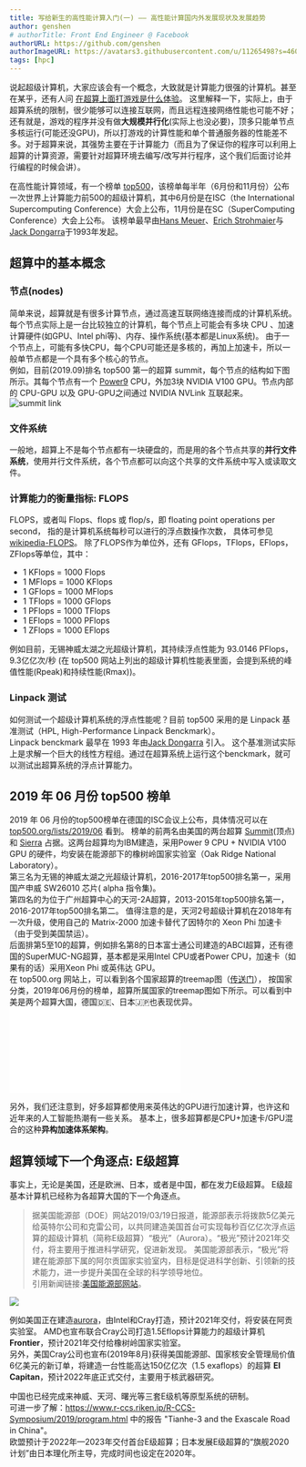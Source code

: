 ```yaml
---
title: 写给新生的高性能计算入门(一) —— 高性能计算国内外发展现状及发展趋势
author: genshen
# authorTitle: Front End Engineer @ Facebook
authorURL: https://github.com/genshen
authorImageURL: https://avatars3.githubusercontent.com/u/11265498?s=460&v=4
tags: [hpc]
---
```


说起超级计算机，大家应该会有一个概念，大致就是计算能力很强的计算机。甚至在某乎，还有人问 [在超算上面打游戏是什么体验](https://www.zhihu.com/question/23475913)。
这里解释一下，实际上，由于超算系统的限制，很少能够可以连接互联网，而且远程连接网络性能也可能不好；
还有就是，游戏的程序并没有做**大规模并行化**(实际上也没必要)，顶多只能单节点多核运行(可能还没GPU)，所以打游戏的计算性能和单个普通服务器的性能差不多。对于超算来说，其强势主要在于计算能力（而且为了保证你的程序可以利用上超算的计算资源，需要针对超算环境去编写/改写并行程序，这个我们后面讨论并行编程的时候会讲）。

在高性能计算领域，有一个榜单 [top500](top500.org)，该榜单每半年（6月份和11月份）公布一次世界上计算能力前500的超级计算机，其中6月份是在ISC（the International Supercomputing Conference）大会上公布，11月份是在SC（SuperComputing Conference）大会上公布。
该榜单最早由[Hans Meuer](https://www.top500.org/project/authors/hans-werner-meuer/)、[Erich Strohmaier](https://www.top500.org/project/authors/erich-strohmaier/)与[Jack Dongarra](https://www.top500.org/project/authors/jack-dongarra/)于1993年发起。

## 超算中的基本概念
### 节点(nodes)  
简单来说，超算就是有很多计算节点，通过高速互联网络连接而成的计算机系统。每个节点实际上是一台比较独立的计算机，每个节点上可能会有多块 CPU 、加速计算硬件(如GPU、Intel phi等)、内存、操作系统(基本都是Linux系统)。
由于一个节点上，可能有多快CPU，每个CPU可能还是多核的，再加上加速卡，所以一般单节点都是一个具有多个核心的节点。  
例如，目前(2019.09)排名 top500 第一的超算 summit，每个节点的结构如下图所示。其每个节点有一个 [Power9](https://en.wikipedia.org/wiki/POWER9) CPU，外加3块 NVIDIA V100 GPU。节点内部的 CPU-GPU 以及 GPU-GPU之间通过 NVIDIA NVLink 互联起来。  
![summit link](https://www.olcf.ornl.gov/wp-content/uploads/2017/11/NVLink2.png)
### 文件系统  
一般地，超算上不是每个节点都有一块硬盘的，而是用的各个节点共享的**并行文件系统**，使用并行文件系统，各个节点都可以向这个共享的文件系统中写入或读取文件。
### 计算能力的衡量指标: FLOPS 
FLOPS，或者叫 Flops、flops 或 flop/s，即 floating point operations per second， 指的是计算机系统每秒可以进行的浮点数操作次数，
具体可参见 [wikipedia-FLOPS]( https://en.wikipedia.org/wiki/FLOPS)。
除了FLOPS作为单位外，还有 GFlops，TFlops，EFlops，ZFlops等单位，其中：
- 1 KFlops = 1000 Flops
- 1 MFlops = 1000 KFlops
- 1 GFlops = 1000 MFlops
- 1 TFlops = 1000 GFlops
- 1 PFlops = 1000 TFlops
- 1 EFlops = 1000 PFlops
- 1 ZFlops = 1000 EFlops

例如目前，无锡神威太湖之光超级计算机，其持续浮点性能为 93.0146 PFlops，9.3亿亿次/秒
(在 top500 网站上列出的超级计算机性能表里面，会提到系统的峰值性能(Rpeak)和持续性能(Rmax))。

<!--truncate-->
### Linpack 测试
如何测试一个超级计算机系统的浮点性能呢？目前 top500 采用的是 Linpack 基准测试（HPL, High-Performance Linpack Benckmark）。  
Linpack benckmark 最早在 1993 年由[Jack Dongarra](https://www.top500.org/project/authors/jack-dongarra/) 引入。
这个基准测试实际上是求解一个巨大的线性方程组。通过在超算系统上运行这个benckmark，就可以测试出超算系统的浮点计算能力。  

## 2019 年 06 月份 top500 榜单
2019 年 06 月份的top500榜单在德国的ISC会议上公布，具体情况可以在 [top500.org/lists/2019/06](https://www.top500.org/lists/2019/06/) 看到。
榜单的前两名由美国的两台超算 [Summit](https://www.olcf.ornl.gov/summit/)(顶点) 和 [Sierra](https://computing.llnl.gov/computers/sierra) 占据。这两台超算均为IBM建造，采用Power 9 CPU + NVIDIA V100 GPU 的硬件，均安装在能源部下的橡树岭国家实验室（Oak Ridge National Laboratory）。  
第三名为无锡的神威太湖之光超级计算机，2016-2017年top500排名第一，采用国产申威 SW26010 芯片( alpha 指令集)。  
第四名的为位于广州超算中心的天河-2A超算，2013-2015年top500排名第一，2016-2017年top500排名第二。
值得注意的是，天河2号超级计算机在2018年有一次升级，使用自己的 Matrix-2000 加速卡替代了因特尔的 Xeon Phi 加速卡（由于受到美国禁运）。  
后面排第5至10的超算，例如排名第8的日本富士通公司建造的ABCI超算，还有德国的SuperMUC-NG超算，基本都是采用Intel CPU或者Power CPU，加速卡（如果有的话）采用Xeon Phi 或英伟达 GPU。  
在 top500.org 网站上，可以看到各个国家超算的treemap图（[传送门](https://www.top500.org/statistics/treemaps/)），
按国家分类，2019年06月份的榜单，超算所属国家的treemap图如下所示。可以看到中美是两个超算大国，德国🇩🇪、日本🇯🇵也表现优异。  
![supercomputer-country-1906](/img/blog/intro-hpc-1/supercomputer-country-1906.pdf)  

另外，我们还注意到，好多超算都使用来英伟达的GPU进行加速计算，也许这和近年来的人工智能热潮有一些关系。
基本上，很多超算都是CPU+加速卡/GPU混合的这种**异构加速体系架构**。

## 超算领域下一个角逐点: E级超算
事实上，无论是美国，还是欧洲、日本，或者是中国，都在发力E级超算。
E级超基本计算机已经称为各超算大国的下一个角逐点。

> 据美国能源部（DOE）网站2019/03/19日报道，能源部表示将拨款5亿美元给英特尔公司和克雷公司，以共同建造美国首台可实现每秒百亿亿次浮点运算的超级计算机（简称E级超算）“极光”（Aurora）。“极光”预计2021年交付，将主要用于推进科学研究，促进新发现。
> 美国能源部表示，“极光”将建在能源部下属的阿尔贡国家实验室内，目标是促进科学创新、引领新的技术能力，进一步提升美国在全球的科学领导地位。  
> 引用新闻链接:[美国能源部网站](https://www.energy.gov/articles/us-department-energy-and-intel-build-first-exascale-supercomputer)。

![](/img/blog/intro-hpc-1/aurora-system.png)

例如美国正在建造[aurora](https://aurora.alcf.anl.gov)，由Intel和Cray打造，预计2021年交付，将安装在阿贡实验室。
AMD也宣布联合Cray公司打造1.5Eflops计算能力的超级计算机**Frontier**，预计2021年交付给橡树岭国家实验室。  
另外，美国Cray公司也宣布(2019年8月)获得美国能源部、国家核安全管理局价值6亿美元的新订单，将建造一台性能高达150亿亿次（1.5 exaflops）的超算 **El Capitan**，预计2022年底正式交付，主要用于核武器研究。  

中国也已经完成来神威、天河、曙光等三套E级机等原型系统的研制。  
可进一步了解：https://www.r-ccs.riken.jp/R-CCS-Symposium/2019/program.html 中的报告 "Tianhe-3 and the Exascale Road in China"。  
欧盟预计于2022年—2023年交付首台E级超算；日本发展E级超算的“旗舰2020计划”由日本理化所主导，完成时间也设定在2020年。
